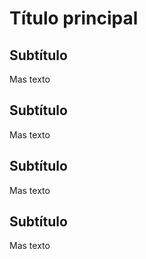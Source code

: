 # Título principal

## Subtítulo

Mas texto

## Subtítulo

Mas texto


## Subtítulo

Mas texto

## Subtítulo

Mas texto